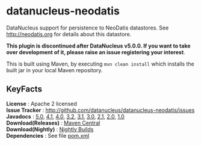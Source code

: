 datanucleus-neodatis
====================

DataNucleus support for persistence to NeoDatis datastores. See http://neodatis.org for details about this datastore.

__This plugin is discontinued after DataNucleus v5.0.0. If you want to take over development of it, please raise an issue registering your interest__.

This is built using Maven, by executing `mvn clean install` which installs the built jar in your local Maven repository.

KeyFacts
--------
__License__ : Apache 2 licensed  
__Issue Tracker__ : http://github.com/datanucleus/datanucleus-neodatis/issues  
__Javadocs__ : [5.0](http://www.datanucleus.org/javadocs/store.neodatis/5.0/), [4.1](http://www.datanucleus.org/javadocs/store.neodatis/4.1/), [4.0](http://www.datanucleus.org/javadocs/store.neodatis/4.0/), [3.2](http://www.datanucleus.org/javadocs/store.neodatis/3.2/), [3.1](http://www.datanucleus.org/javadocs/store.neodatis/3.1/), [3.0](http://www.datanucleus.org/javadocs/store.neodatis/3.0/), [2.1](http://www.datanucleus.org/javadocs/store.neodatis/2.1/), [2.0](http://www.datanucleus.org/javadocs/store.neodatis/2.0/), [1.0](http://www.datanucleus.org/javadocs/store.neodatis/1.0/)  
__Download(Releases)__ : [Maven Central](http://central.maven.org/maven2/org/datanucleus/datanucleus-neodatis)  
__Download(Nightly)__ : [Nightly Builds](http://www.datanucleus.org/downloads/maven2-nightly/org/datanucleus/datanucleus-neodatis)  
__Dependencies__ : See file [pom.xml](pom.xml)  
